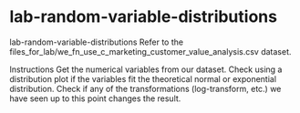 # lab-random-variable-distributions
lab-random-variable-distributions
Refer to the files_for_lab/we_fn_use_c_marketing_customer_value_analysis.csv dataset.

Instructions
Get the numerical variables from our dataset.
Check using a distribution plot if the variables fit the theoretical normal or exponential distribution.
Check if any of the transformations (log-transform, etc.) we have seen up to this point changes the result.
